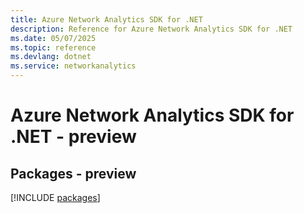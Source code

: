 ```yaml
---
title: Azure Network Analytics SDK for .NET
description: Reference for Azure Network Analytics SDK for .NET
ms.date: 05/07/2025
ms.topic: reference
ms.devlang: dotnet
ms.service: networkanalytics
---
```

# Azure Network Analytics SDK for .NET - preview
## Packages - preview
[!INCLUDE [packages](network-analytics-index.md)]
